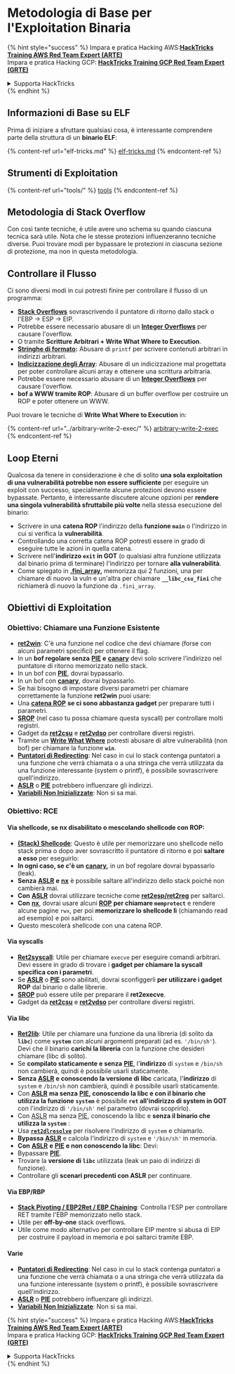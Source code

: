 # Metodologia di Base per l'Exploitation Binaria

{% hint style="success" %}
Impara e pratica Hacking AWS:<img src="/.gitbook/assets/arte.png" alt="" data-size="line">[**HackTricks Training AWS Red Team Expert (ARTE)**](https://training.hacktricks.xyz/courses/arte)<img src="/.gitbook/assets/arte.png" alt="" data-size="line">\
Impara e pratica Hacking GCP: <img src="/.gitbook/assets/grte.png" alt="" data-size="line">[**HackTricks Training GCP Red Team Expert (GRTE)**<img src="/.gitbook/assets/grte.png" alt="" data-size="line">](https://training.hacktricks.xyz/courses/grte)

<details>

<summary>Supporta HackTricks</summary>

* Controlla i [**piani di abbonamento**](https://github.com/sponsors/carlospolop)!
* **Unisciti al** 💬 [**gruppo Discord**](https://discord.gg/hRep4RUj7f) o al [**gruppo telegram**](https://t.me/peass) o **seguici** su **Twitter** 🐦 [**@hacktricks\_live**](https://twitter.com/hacktricks\_live)**.**
* **Condividi trucchi di hacking inviando PR ai** [**HackTricks**](https://github.com/carlospolop/hacktricks) e [**HackTricks Cloud**](https://github.com/carlospolop/hacktricks-cloud) repos di github.

</details>
{% endhint %}

## Informazioni di Base su ELF

Prima di iniziare a sfruttare qualsiasi cosa, è interessante comprendere parte della struttura di un **binario ELF**:

{% content-ref url="elf-tricks.md" %}
[elf-tricks.md](elf-tricks.md)
{% endcontent-ref %}

## Strumenti di Exploitation

{% content-ref url="tools/" %}
[tools](tools/)
{% endcontent-ref %}

## Metodologia di Stack Overflow

Con così tante tecniche, è utile avere uno schema su quando ciascuna tecnica sarà utile. Nota che le stesse protezioni influenzeranno tecniche diverse. Puoi trovare modi per bypassare le protezioni in ciascuna sezione di protezione, ma non in questa metodologia.

## Controllare il Flusso

Ci sono diversi modi in cui potresti finire per controllare il flusso di un programma:

* [**Stack Overflows**](../stack-overflow/) sovrascrivendo il puntatore di ritorno dallo stack o l'EBP -> ESP -> EIP.
* Potrebbe essere necessario abusare di un [**Integer Overflows**](../integer-overflow.md) per causare l'overflow.
* O tramite **Scritture Arbitrari + Write What Where to Execution**.
* [**Stringhe di formato**](../format-strings/)**:** Abusare di `printf` per scrivere contenuti arbitrari in indirizzi arbitrari.
* [**Indicizzazione degli Array**](../array-indexing.md): Abusare di un indicizzazione mal progettata per poter controllare alcuni array e ottenere una scrittura arbitraria.
* Potrebbe essere necessario abusare di un [**Integer Overflows**](../integer-overflow.md) per causare l'overflow.
* **bof a WWW tramite ROP**: Abusare di un buffer overflow per costruire un ROP e poter ottenere un WWW.

Puoi trovare le tecniche di **Write What Where to Execution** in:

{% content-ref url="../arbitrary-write-2-exec/" %}
[arbitrary-write-2-exec](../arbitrary-write-2-exec/)
{% endcontent-ref %}

## Loop Eterni

Qualcosa da tenere in considerazione è che di solito **una sola exploitation di una vulnerabilità potrebbe non essere sufficiente** per eseguire un exploit con successo, specialmente alcune protezioni devono essere bypassate. Pertanto, è interessante discutere alcune opzioni per **rendere una singola vulnerabilità sfruttabile più volte** nella stessa esecuzione del binario:

* Scrivere in una **catena ROP** l'indirizzo della **funzione `main`** o l'indirizzo in cui si verifica la **vulnerabilità**.
* Controllando una corretta catena ROP potresti essere in grado di eseguire tutte le azioni in quella catena.
* Scrivere nell'**indirizzo `exit` in GOT** (o qualsiasi altra funzione utilizzata dal binario prima di terminare) l'indirizzo per tornare **alla vulnerabilità**.
* Come spiegato in [**.fini\_array**](../arbitrary-write-2-exec/www2exec-.dtors-and-.fini_array.md#eternal-loop)**,** memorizza qui 2 funzioni, una per chiamare di nuovo la vuln e un'altra per chiamare **`__libc_csu_fini`** che richiamerà di nuovo la funzione da `.fini_array`.

## Obiettivi di Exploitation

### Obiettivo: Chiamare una Funzione Esistente

* [**ret2win**](./#ret2win): C'è una funzione nel codice che devi chiamare (forse con alcuni parametri specifici) per ottenere il flag.
* In un **bof regolare senza** [**PIE**](../common-binary-protections-and-bypasses/pie/) **e** [**canary**](../common-binary-protections-and-bypasses/stack-canaries/) devi solo scrivere l'indirizzo nel puntatore di ritorno memorizzato nello stack.
* In un bof con [**PIE**](../common-binary-protections-and-bypasses/pie/), dovrai bypassarlo.
* In un bof con [**canary**](../common-binary-protections-and-bypasses/stack-canaries/), dovrai bypassarlo.
* Se hai bisogno di impostare diversi parametri per chiamare correttamente la funzione **ret2win** puoi usare:
* Una [**catena ROP**](./#rop-and-ret2...-techniques) **se ci sono abbastanza gadget** per preparare tutti i parametri.
* [**SROP**](../rop-return-oriented-programing/srop-sigreturn-oriented-programming/) (nel caso tu possa chiamare questa syscall) per controllare molti registri.
* Gadget da [**ret2csu**](../rop-return-oriented-programing/ret2csu.md) e [**ret2vdso**](../rop-return-oriented-programing/ret2vdso.md) per controllare diversi registri.
* Tramite un [**Write What Where**](../arbitrary-write-2-exec/) potresti abusare di altre vulnerabilità (non bof) per chiamare la funzione **`win`**.
* [**Puntatori di Redirecting**](../stack-overflow/pointer-redirecting.md): Nel caso in cui lo stack contenga puntatori a una funzione che verrà chiamata o a una stringa che verrà utilizzata da una funzione interessante (system o printf), è possibile sovrascrivere quell'indirizzo.
* [**ASLR**](../common-binary-protections-and-bypasses/aslr/) o [**PIE**](../common-binary-protections-and-bypasses/pie/) potrebbero influenzare gli indirizzi.
* [**Variabili Non Inizializzate**](../stack-overflow/uninitialized-variables.md): Non si sa mai.

### Obiettivo: RCE

#### Via shellcode, se nx disabilitato o mescolando shellcode con ROP:

* [**(Stack) Shellcode**](./#stack-shellcode): Questo è utile per memorizzare uno shellcode nello stack prima o dopo aver sovrascritto il puntatore di ritorno e poi **saltare a esso** per eseguirlo:
* **In ogni caso, se c'è un** [**canary**](../common-binary-protections-and-bypasses/stack-canaries/)**,** in un bof regolare dovrai bypassarlo (leak).
* **Senza** [**ASLR**](../common-binary-protections-and-bypasses/aslr/) **e** [**nx**](../common-binary-protections-and-bypasses/no-exec-nx.md) è possibile saltare all'indirizzo dello stack poiché non cambierà mai.
* **Con** [**ASLR**](../common-binary-protections-and-bypasses/aslr/) dovrai utilizzare tecniche come [**ret2esp/ret2reg**](../rop-return-oriented-programing/ret2esp-ret2reg.md) per saltarci.
* **Con** [**nx**](../common-binary-protections-and-bypasses/no-exec-nx.md), dovrai usare alcuni [**ROP**](../rop-return-oriented-programing/) **per chiamare `memprotect`** e rendere alcune pagine `rwx`, per poi **memorizzare lo shellcode lì** (chiamando read ad esempio) e poi saltarci.
* Questo mescolerà shellcode con una catena ROP.

#### Via syscalls

* [**Ret2syscall**](../rop-return-oriented-programing/rop-syscall-execv/): Utile per chiamare `execve` per eseguire comandi arbitrari. Devi essere in grado di trovare i **gadget per chiamare la syscall specifica con i parametri**.
* Se [**ASLR**](../common-binary-protections-and-bypasses/aslr/) o [**PIE**](../common-binary-protections-and-bypasses/pie/) sono abilitati, dovrai sconfiggerli **per utilizzare i gadget ROP** dal binario o dalle librerie.
* [**SROP**](../rop-return-oriented-programing/srop-sigreturn-oriented-programming/) può essere utile per preparare il **ret2execve**.
* Gadget da [**ret2csu**](../rop-return-oriented-programing/ret2csu.md) e [**ret2vdso**](../rop-return-oriented-programing/ret2vdso.md) per controllare diversi registri.

#### Via libc

* [**Ret2lib**](../rop-return-oriented-programing/ret2lib/): Utile per chiamare una funzione da una libreria (di solito da **`libc`**) come **`system`** con alcuni argomenti preparati (ad es. `'/bin/sh'`). Devi che il binario **carichi la libreria** con la funzione che desideri chiamare (libc di solito).
* Se **compilato staticamente e senza** [**PIE**](../common-binary-protections-and-bypasses/pie/), l'**indirizzo** di `system` e `/bin/sh` non cambierà, quindi è possibile usarli staticamente.
* **Senza** [**ASLR**](../common-binary-protections-and-bypasses/aslr/) **e conoscendo la versione di libc** caricata, l'**indirizzo** di `system` e `/bin/sh` non cambierà, quindi è possibile usarli staticamente.
* Con [**ASLR**](../common-binary-protections-and-bypasses/aslr/) **ma senza** [**PIE**](../common-binary-protections-and-bypasses/pie/)**, conoscendo la libc e con il binario che utilizza la funzione `system`** è possibile **`ret` all'indirizzo di system in GOT** con l'indirizzo di `'/bin/sh'` nel parametro (dovrai scoprirlo).
* Con [ASLR](../common-binary-protections-and-bypasses/aslr/) ma senza [PIE](../common-binary-protections-and-bypasses/pie/), conoscendo la libc e **senza il binario che utilizza la `system`** :
* Usa [**`ret2dlresolve`**](../rop-return-oriented-programing/ret2dlresolve.md) per risolvere l'indirizzo di `system` e chiamarlo.
* **Bypassa** [**ASLR**](../common-binary-protections-and-bypasses/aslr/) e calcola l'indirizzo di `system` e `'/bin/sh'` in memoria.
* **Con** [**ASLR**](../common-binary-protections-and-bypasses/aslr/) **e** [**PIE**](../common-binary-protections-and-bypasses/pie/) **e non conoscendo la libc**: Devi:
* Bypassare [**PIE**](../common-binary-protections-and-bypasses/pie/).
* Trovare la **versione di `libc`** utilizzata (leak un paio di indirizzi di funzione).
* Controllare gli **scenari precedenti con ASLR** per continuare.

#### Via EBP/RBP

* [**Stack Pivoting / EBP2Ret / EBP Chaining**](../stack-overflow/stack-pivoting-ebp2ret-ebp-chaining.md): Controlla l'ESP per controllare RET tramite l'EBP memorizzato nello stack.
* Utile per **off-by-one** stack overflows.
* Utile come modo alternativo per controllare EIP mentre si abusa di EIP per costruire il payload in memoria e poi saltarci tramite EBP.

#### Varie

* [**Puntatori di Redirecting**](../stack-overflow/pointer-redirecting.md): Nel caso in cui lo stack contenga puntatori a una funzione che verrà chiamata o a una stringa che verrà utilizzata da una funzione interessante (system o printf), è possibile sovrascrivere quell'indirizzo.
* [**ASLR**](../common-binary-protections-and-bypasses/aslr/) o [**PIE**](../common-binary-protections-and-bypasses/pie/) potrebbero influenzare gli indirizzi.
* [**Variabili Non Inizializzate**](../stack-overflow/uninitialized-variables.md): Non si sa mai.

{% hint style="success" %}
Impara e pratica Hacking AWS:<img src="/.gitbook/assets/arte.png" alt="" data-size="line">[**HackTricks Training AWS Red Team Expert (ARTE)**](https://training.hacktricks.xyz/courses/arte)<img src="/.gitbook/assets/arte.png" alt="" data-size="line">\
Impara e pratica Hacking GCP: <img src="/.gitbook/assets/grte.png" alt="" data-size="line">[**HackTricks Training GCP Red Team Expert (GRTE)**<img src="/.gitbook/assets/grte.png" alt="" data-size="line">](https://training.hacktricks.xyz/courses/grte)

<details>

<summary>Supporta HackTricks</summary>

* Controlla i [**piani di abbonamento**](https://github.com/sponsors/carlospolop)!
* **Unisciti al** 💬 [**gruppo Discord**](https://discord.gg/hRep4RUj7f) o al [**gruppo telegram**](https://t.me/peass) o **seguici** su **Twitter** 🐦 [**@hacktricks\_live**](https://twitter.com/hacktricks\_live)**.**
* **Condividi trucchi di hacking inviando PR ai** [**HackTricks**](https://github.com/carlospolop/hacktricks) e [**HackTricks Cloud**](https://github.com/carlospolop/hacktricks-cloud) repos di github.

</details>
{% endhint %}
